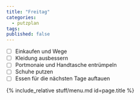 ```yaml
---
title: "Freitag"
categories:
  - putzplan
tags:
published: false
---
```


 - [ ] Einkaufen und Wege  
 - [ ] Kleidung ausbessern  
 - [ ] Portmonaie und Handtasche entrümpeln  
 - [ ] Schuhe putzen  
 - [ ] Essen für die nächsten Tage auftauen
<!--more-->
{%  include_relative stuff/menu.md id=page.title %}
<!--stackedit_data:
eyJoaXN0b3J5IjpbLTczNDg1MDU0OF19
-->